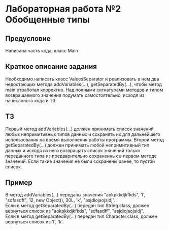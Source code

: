 # Лабораторная работа №2 Обобщенные типы

## Предусловие 
Написана часть кода, класс Main

## Краткое описание задания
Необходимо написать класс ValuesSeparator и реализовать в нем два недостающих метода addVariables(...), getSeparatedBy(...),
чтобы метод main отработал корректно. Над полными сигнатурами методов и типом возвращаемого значения
подумать самостоятельно, исходя из написанного кода и ТЗ.

## ТЗ
Первый метод addVariables(...) должен принимать список значений любых непримитивных типов данных и сохранять их для
дальнейшего использования на время выполнения работы программы.
Второй метод getSeparatedBy(...) должен принимать любой непримитивный тип данных и исходя из него возвращать список значений
только переданного типа из предварительно сохраненных в первом методе значений. Если такие значения не были сохранены ранее, то пустой список.

## Пример
В метод addVariables(...) переданы значения "aokpkkdjkfkds", 'l', "sdfasdff", 12, new Object(), 30L, 'k', "asjdiojaojsidj".\
Если в метод getSeparatedBy(...) передан тип String.class, должен вернуться список из "aokpkkdjkfkds", "sdfasdff", "asjdiojaojsidj".\
Если в метод getSeparatedBy(...) передан тип Character.class, должен вернуться список из 'l', 'k'.